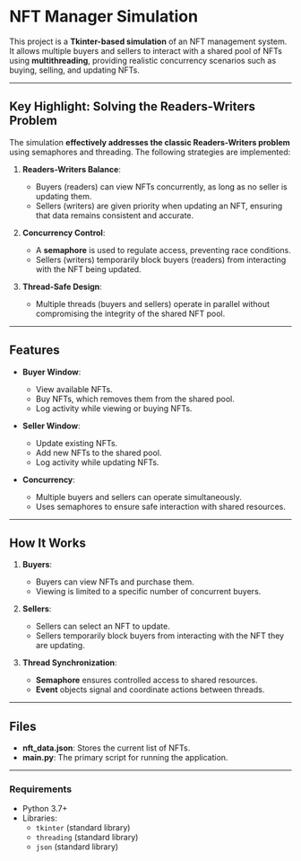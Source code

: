 # NFT Manager Simulation

This project is a **Tkinter-based simulation** of an NFT management system. It allows multiple buyers and sellers to interact with a shared pool of NFTs using **multithreading**, providing realistic concurrency scenarios such as buying, selling, and updating NFTs.

---

## Key Highlight: Solving the Readers-Writers Problem

The simulation **effectively addresses the classic Readers-Writers problem** using semaphores and threading. The following strategies are implemented:

1. **Readers-Writers Balance**:
   - Buyers (readers) can view NFTs concurrently, as long as no seller is updating them.
   - Sellers (writers) are given priority when updating an NFT, ensuring that data remains consistent and accurate.

2. **Concurrency Control**:
   - A **semaphore** is used to regulate access, preventing race conditions.
   - Sellers (writers) temporarily block buyers (readers) from interacting with the NFT being updated.

3. **Thread-Safe Design**:
   - Multiple threads (buyers and sellers) operate in parallel without compromising the integrity of the shared NFT pool.

---

## Features

- **Buyer Window**:
  - View available NFTs.
  - Buy NFTs, which removes them from the shared pool.
  - Log activity while viewing or buying NFTs.
  
- **Seller Window**:
  - Update existing NFTs.
  - Add new NFTs to the shared pool.
  - Log activity while updating NFTs.

- **Concurrency**:
  - Multiple buyers and sellers can operate simultaneously.
  - Uses semaphores to ensure safe interaction with shared resources.

---

## How It Works

1. **Buyers**:
   - Buyers can view NFTs and purchase them.
   - Viewing is limited to a specific number of concurrent buyers.

2. **Sellers**:
   - Sellers can select an NFT to update.
   - Sellers temporarily block buyers from interacting with the NFT they are updating.

3. **Thread Synchronization**:
   - **Semaphore** ensures controlled access to shared resources.
   - **Event** objects signal and coordinate actions between threads.

---

## Files

- **nft_data.json**: Stores the current list of NFTs.
- **main.py**: The primary script for running the application.

---

### Requirements

- Python 3.7+
- Libraries:
  - `tkinter` (standard library)
  - `threading` (standard library)
  - `json` (standard library)


